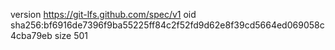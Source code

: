 version https://git-lfs.github.com/spec/v1
oid sha256:bf6916de7396f9ba55225ff84c2f52fd9d62e8f39cd5664ed069058c4cba79eb
size 501
